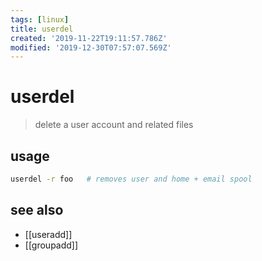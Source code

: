 ```yaml
---
tags: [linux]
title: userdel
created: '2019-11-22T19:11:57.786Z'
modified: '2019-12-30T07:57:07.569Z'
---
```


# userdel

> delete a user account and related files

## usage
```sh
userdel -r foo   # removes user and home + email spool
```

## see also
- [[useradd]]
- [[groupadd]]
